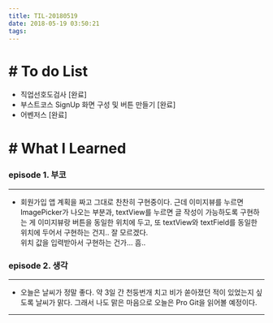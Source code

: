 ```yaml
---
title: TIL-20180519
date: 2018-05-19 03:50:21
tags: 
---
```


# # To do List

- 직업선호도검사 [완료]
- 부스트코스 SignUp 화면 구성 및 버튼 만들기 [완료]
- 어벤저스 [완료]

# # What I Learned

### episode 1. 부코

---

- 회원가입 앱 계획을 짜고 그대로 찬찬히 구현중이다. 근데 이미지뷰를 누르면 ImagePicker가 나오는 부분과, textView를 누르면 글 작성이 가능하도록 구현하는 게 이미지뷰랑 버튼을 동일한 위치에 두고, 또 textView와 textField를 동일한 위치에 두어서 구현하는 건지.. 잘 모르겠다.  
위치 값을 입력받아서 구현하는 건가... 흠..

### episode 2. 생각

---

- 오늘은 날씨가 정말 좋다. 약 3일 간 천둥번개 치고 비가 쏟아졌던 적이 있었는지 싶도록 날씨가 맑다. 그래서 나도 맑은 마음으로 오늘은 Pro Git을 읽어볼 예정이다.

---